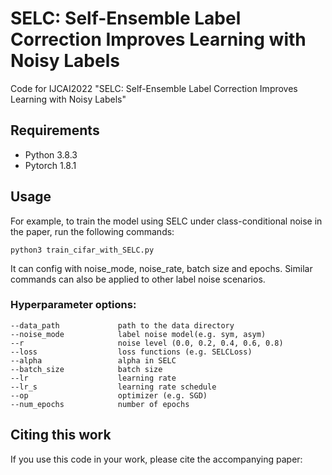 # SELC: Self-Ensemble Label Correction Improves Learning with Noisy Labels
Code for IJCAI2022 "SELC: Self-Ensemble Label Correction Improves Learning with Noisy Labels"

## Requirements
- Python 3.8.3
- Pytorch 1.8.1 


## Usage
For example, to train the model using SELC under class-conditional noise in the paper, run the following commands:
```train
python3 train_cifar_with_SELC.py
```
It can config with noise_mode, noise_rate, batch size and epochs. Similar commands can also be applied to other label noise scenarios.
### Hyperparameter options:
```
--data_path             path to the data directory
--noise_mode            label noise model(e.g. sym, asym)
--r                     noise level (0.0, 0.2, 0.4, 0.6, 0.8)
--loss                  loss functions (e.g. SELCLoss)
--alpha                 alpha in SELC
--batch_size            batch size
--lr                    learning rate
--lr_s                  learning rate schedule
--op                    optimizer (e.g. SGD)          
--num_epochs            number of epochs
```


## Citing this work
If you use this code in your work, please cite the accompanying paper:

